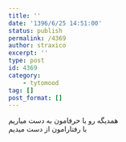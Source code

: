 ```yaml
---
title: ''
date: '1396/6/25 14:51:00'
status: publish
permalink: /4369
author: straxico
excerpt: ''
type: post
id: 4369
category:
    - tytomood
tag: []
post_format: []
---
```

همدیگه رو با حرفامون به دست میاریم  
با رفتارامون از دست میدیم